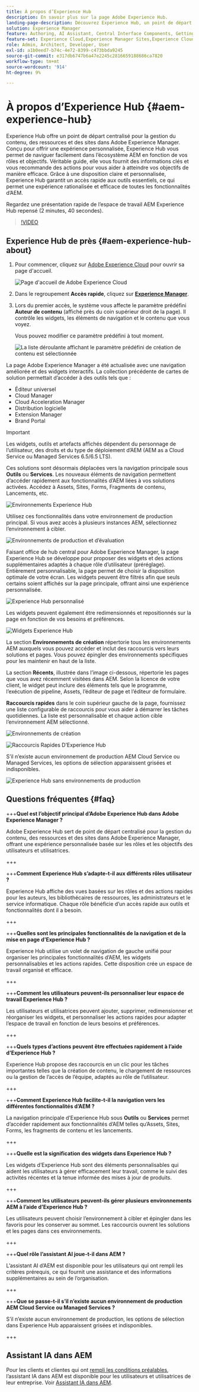 ```yaml
---
title: À propos d’Experience Hub
description: En savoir plus sur la page Adobe Experience Hub.
landing-page-description: Découvrez Experience Hub, un point de départ centralisé pour accéder à toutes les fonctionnalités d’AEM.
solution: Experience Manager
feature: Authoring, AI Assistant, Central Interface Components, Getting Started, Onboarding, Programs, Workflows
feature-set: Experience Cloud,Experience Manager Sites,Experience Cloud Services
role: Admin, Architect, Developer, User
exl-id: a1b0eed7-b74c-4e72-8399-c473bbda9245
source-git-commit: e317db6747b6a47e2245c2816659188686ca7820
workflow-type: tm+mt
source-wordcount: '914'
ht-degree: 9%

---
```


# À propos d’Experience Hub {#aem-experience-hub}

Experience Hub offre un point de départ centralisé pour la gestion du contenu, des ressources et des sites dans Adobe Experience Manager. Conçu pour offrir une expérience personnalisée, Experience Hub vous permet de naviguer facilement dans l’écosystème AEM en fonction de vos rôles et objectifs. Véritable guide, elle vous fournit des informations clés et vous recommande des actions pour vous aider à atteindre vos objectifs de manière efficace. Grâce à une disposition claire et personnalisée, Experience Hub garantit un accès rapide aux outils essentiels, ce qui permet une expérience rationalisée et efficace de toutes les fonctionnalités d’AEM.

Regardez une présentation rapide de l’espace de travail AEM Experience Hub repensé (2 minutes, 40 secondes).

>[!VIDEO](https://video.tv.adobe.com/v/3475190/?learn=on&enablevpops)

<!--
Available as a private beta, Experience Hub offers an optimized experience focused on improving workflows, prioritizing goals, and delivering results. Opting in lets you influence Experience Hub's development by providing feedback that helps shape its future and enhances its value for the entire AEM community. -->

## Experience Hub de près {#aem-experience-hub-about}

1. Pour commencer, cliquez sur [Adobe Experience Cloud](https://experience.adobe.com/#/@foundationinternal/home) pour ouvrir sa page d&#39;accueil.

   ![Page d&#39;accueil de Adobe Experience Cloud](/help/implementing/cloud-manager/assets/experience-cloud-experiencemanager.png)

1. Dans le regroupement **Accès rapide**, cliquez sur [**Experience Manager**](https://experience.adobe.com).
1. Lors du premier accès, le système vous affecte le paramètre prédéfini **Auteur de contenu** (affiché près du coin supérieur droit de la page). Il contrôle les widgets, les éléments de navigation et le contenu que vous voyez.

   Vous pouvez modifier ce paramètre prédéfini à tout moment.

   ![La liste déroulante affichant le paramètre prédéfini de création de contenu est sélectionnée](/help/implementing/cloud-manager/assets/experience-hub-role-selection.png)

La page Adobe Experience Manager a été actualisée avec une navigation améliorée et des widgets interactifs. La collection précédente de cartes de solution permettait d’accéder à des outils tels que :

* Éditeur universel
* Cloud Manager
* Cloud Acceleration Manager
* Distribution logicielle
* Extension Manager
* Brand Portal

>[!IMPORTANT]
>
>Les widgets, outils et artefacts affichés dépendent du personnage de l’utilisateur, des droits et du type de déploiement d’AEM (AEM as a Cloud Service ou Managed Services 6.5/6.5 LTS).

Ces solutions sont désormais déplacées vers la navigation principale sous **Outils** ou **Services**. Les nouveaux éléments de navigation permettent d’accéder rapidement aux fonctionnalités d’AEM liées à vos solutions activées. Accédez à Assets, Sites, Forms, Fragments de contenu, Lancements, etc.

![Environnements Experience Hub](/help/implementing/cloud-manager/assets/experience-hub-author-environments.png)

Utilisez ces fonctionnalités dans votre environnement de production principal. Si vous avez accès à plusieurs instances AEM, sélectionnez l’environnement à cibler.

![Environnements de production et d’évaluation](/help/implementing/cloud-manager/assets/experience-hub-prod-stage.png)

Faisant office de hub central pour Adobe Experience Manager, la page Experience Hub se développe pour proposer des widgets et des actions supplémentaires adaptés à chaque rôle d’utilisateur (préréglage). Entièrement personnalisable, la page permet de choisir la disposition optimale de votre écran. Les widgets peuvent être filtrés afin que seuls certains soient affichés sur la page principale, offrant ainsi une expérience personnalisée.

![Experience Hub personnalisé](/help/implementing/cloud-manager/assets/experience-hub-custom.png)

Les widgets peuvent également être redimensionnés et repositionnés sur la page en fonction de vos besoins et préférences.

![Widgets Experience Hub](/help/implementing/cloud-manager/assets/experience-hub-widgets.png)

La section **Environnements de création** répertorie tous les environnements AEM auxquels vous pouvez accéder et inclut des raccourcis vers leurs solutions et pages. Vous pouvez épingler des environnements spécifiques pour les maintenir en haut de la liste.

La section **Récents**, illustrée dans l’image ci-dessous, répertorie les pages que vous avez récemment visitées dans AEM. Selon la licence de votre client, le widget peut inclure des éléments tels que le programme, l’exécution de pipeline, Assets, l’éditeur de page et l’éditeur de formulaire.

**Raccourcis rapides** dans le coin supérieur gauche de la page, fournissez une liste configurable de raccourcis pour vous aider à démarrer les tâches quotidiennes. La liste est personnalisable et chaque action cible l’environnement AEM sélectionné.

![Environnements de création](/help/implementing/cloud-manager/assets/experience-hub-recents.png)

![Raccourcis Rapides D’Experience Hub](/help/implementing/cloud-manager/assets/experience-hub-quick-shortcuts.png)

S’il n’existe aucun environnement de production AEM Cloud Service ou Managed Services, les options de sélection apparaissent grisées et indisponibles.

![Experience Hub sans environnements de production](/help/implementing/cloud-manager/assets/experience-hub-no-prod-environs.png)

## Questions fréquentes {#faq}

+++**Quel est l’objectif principal d’Adobe Experience Hub dans Adobe Experience Manager ?**

Adobe Experience Hub sert de point de départ centralisé pour la gestion du contenu, des ressources et des sites dans Adobe Experience Manager, offrant une expérience personnalisée basée sur les rôles et les objectifs des utilisateurs et utilisatrices.

+++

+++**Comment Experience Hub s’adapte-t-il aux différents rôles utilisateur ?**

Experience Hub affiche des vues basées sur les rôles et des actions rapides pour les auteurs, les bibliothécaires de ressources, les administrateurs et le service informatique. Chaque rôle bénéficie d’un accès rapide aux outils et fonctionnalités dont il a besoin.

+++

+++**Quelles sont les principales fonctionnalités de la navigation et de la mise en page d’Experience Hub ?**

Experience Hub utilise un volet de navigation de gauche unifié pour organiser les principales fonctionnalités d’AEM, les widgets personnalisables et les actions rapides. Cette disposition crée un espace de travail organisé et efficace.

+++

+++**Comment les utilisateurs peuvent-ils personnaliser leur espace de travail Experience Hub ?**

Les utilisateurs et utilisatrices peuvent ajouter, supprimer, redimensionner et réorganiser les widgets, et personnaliser les actions rapides pour adapter l’espace de travail en fonction de leurs besoins et préférences.

+++

+++**Quels types d’actions peuvent être effectuées rapidement à l’aide d’Experience Hub ?**

Experience Hub propose des raccourcis en un clic pour les tâches importantes telles que la création de contenu, le chargement de ressources ou la gestion de l’accès de l’équipe, adaptés au rôle de l’utilisateur.

+++

+++**Comment Experience Hub facilite-t-il la navigation vers les différentes fonctionnalités d’AEM ?**

La navigation principale d’Experience Hub sous **Outils** ou **Services** permet d’accéder rapidement aux fonctionnalités d’AEM telles qu’Assets, Sites, Forms, les fragments de contenu et les lancements.

+++

+++**Quelle est la signification des widgets dans Experience Hub ?**

Les widgets d’Experience Hub sont des éléments personnalisables qui aident les utilisateurs à gérer efficacement leur travail, comme le suivi des activités récentes et la tenue informée des mises à jour de produits.

+++

+++**Comment les utilisateurs peuvent-ils gérer plusieurs environnements AEM à l’aide d’Experience Hub ?**

Les utilisateurs peuvent choisir l’environnement à cibler et épingler dans les favoris pour les conserver au sommet. Les raccourcis ouvrent les solutions et les pages dans ces environnements.

+++

+++**Quel rôle l’assistant AI joue-t-il dans AEM ?**

L’assistant AI d’AEM est disponible pour les utilisateurs qui ont rempli les critères prérequis, ce qui fournit une assistance et des informations supplémentaires au sein de l’organisation.

+++

+++**Que se passe-t-il s’il n’existe aucun environnement de production AEM Cloud Service ou Managed Services ?**

S’il n’existe aucun environnement de production, les options de sélection dans Experience Hub apparaissent grisées et indisponibles.

+++

## Assistant IA dans AEM

Pour les clients et clientes qui ont [rempli les conditions préalables](/help/implementing/cloud-manager/ai-assistant-in-aem.md#get-access), l’assistant IA dans AEM est disponible pour les utilisateurs et utilisatrices de leur entreprise. Voir [Assistant IA dans AEM](/help/implementing/cloud-manager/ai-assistant-in-aem.md).
